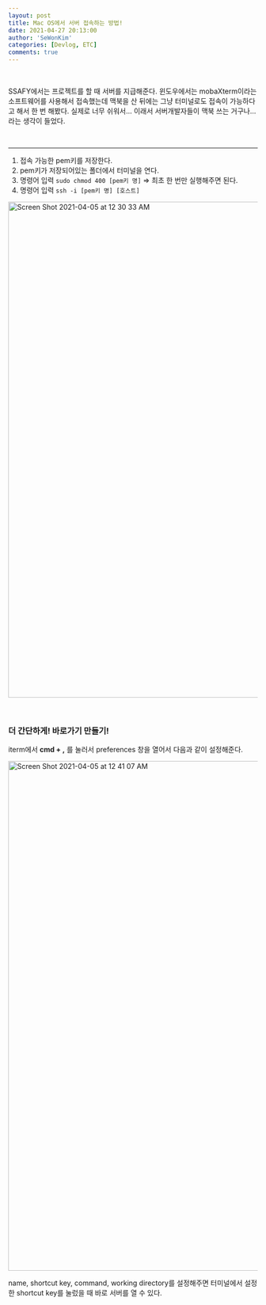 ```yaml
---
layout: post
title: Mac OS에서 서버 접속하는 방법!
date: 2021-04-27 20:13:00
author: 'SeWonKim'
categories: [Devlog, ETC]
comments: true
---
```


&nbsp;
&nbsp;

SSAFY에서는 프로젝트를 할 때 서버를 지급해준다. 윈도우에서는 mobaXterm이라는 소프트웨어를 사용해서 접속했는데 맥북을 산 뒤에는 그냥 터미널로도 접속이 가능하다고 해서 한 번 해봤다. 실제로 너무 쉬워서... 이래서 서버개발자들이 맥북 쓰는 거구나... 라는 생각이 들었다.


&nbsp;

---



1. 접속 가능한 pem키를 저장한다.
2. pem키가 저장되어있는 폴더에서 터미널을 연다.
3. 명령어 입력 `sudo chmod 400 [pem키 명]` => 최초 한 번만 실행해주면 된다.
4. 명령어 입력 `ssh -i [pem키 명] [호스트]`
   
<img width="1002" alt="Screen Shot 2021-04-05 at 12 30 33 AM" src="https://user-images.githubusercontent.com/30452963/116232579-497fa580-a795-11eb-9aae-ee7eb3346f27.png">


&nbsp;
&nbsp;

### 더 간단하게! 바로가기 만들기! 

iterm에서 **cmd + ,** 를 눌러서 preferences 창을 열어서 다음과 같이 설정해준다.

<img width="1030" alt="Screen Shot 2021-04-05 at 12 41 07 AM" src="https://user-images.githubusercontent.com/30452963/116232574-484e7880-a795-11eb-9fba-ed83fadac4b1.png">

name, shortcut key, command, working directory를 설정해주면 터미널에서 설정한 shortcut key를 눌렀을 때 바로 서버를 열 수 있다.

&nbsp;
&nbsp;
